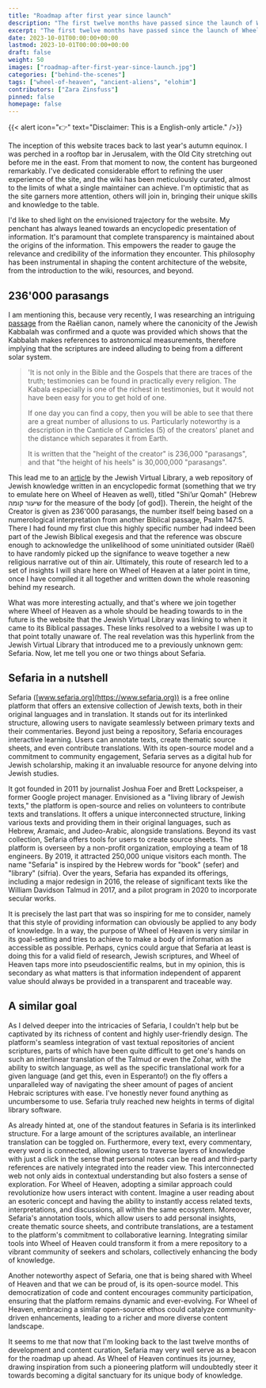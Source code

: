 ```yaml
---
title: "Roadmap after first year since launch"
description: "The first twelve months have passed since the launch of Wheel of Heaven."
excerpt: "The first twelve months have passed since the launch of Wheel of Heaven."
date: 2023-10-01T00:00:00+00:00
lastmod: 2023-10-01T00:00:00+00:00
draft: false
weight: 50
images: ["roadmap-after-first-year-since-launch.jpg"]
categories: ["behind-the-scenes"]
tags: ["wheel-of-heaven", "ancient-aliens", "elohim"]
contributors: ["Zara Zinsfuss"]
pinned: false
homepage: false
---
```


{{< alert icon="👉" text="Disclaimer: This is a English-only article." />}}

The inception of this website traces back to last year's autumn equinox. I was perched in a rooftop bar in Jerusalem, with the Old City stretching out before me in the east. From that moment to now, the content has burgeoned remarkably. I've dedicated considerable effort to refining the user experience of the site, and the wiki has been meticulously curated, almost to the limits of what a single maintainer can achieve. I'm optimistic that as the site garners more attention, others will join in, bringing their unique skills and knowledge to the table.

I'd like to shed light on the envisioned trajectory for the website. My penchant has always leaned towards an encyclopedic presentation of information. It's paramount that complete transparency is maintained about the origins of the information. This empowers the reader to gauge the relevance and credibility of the information they encounter. This philosophy has been instrumental in shaping the content architecture of the website, from the introduction to the wiki, resources, and beyond.

## 236'000 parasangs

I am mentioning this, because very recently, I was researching an intriguing [passage](https://wheelofheaven.github.io/rael-one-the-book-which-tells-the-truth/5-the-end-of-the-world.html) from the Raëlian canon, namely where the canonicity of the Jewish Kabbalah was confirmed and a quote was provided which shows that the Kabbalah makes references to astronomical measurements, therefore implying that the scriptures are indeed alluding to being from a different solar system.

> 'It is not only in the Bible and the Gospels that there are traces of the truth; testimonies can be found in practically every religion. The Kabala especially is one of the richest in testimonies, but it would not have been easy for you to get hold of one.
>
> If one day you can find a copy, then you will be able to see that there are a great number of allusions to us. Particularly noteworthy is a description in the Canticle of Canticles (5) of the creators' planet and the distance which separates it from Earth.
>
> It is written that the "height of the creator" is 236,000 "parasangs", and that "the height of his heels" is 30,000,000 "parasangs".

This lead me to an [article](https://www.jewishvirtuallibrary.org/shi-x0027-ur-komah) by the Jewish Virtual Library, a web repository of Jewish knowledge written in an encyclopedic format (something that we try to emulate here on Wheel of Heaven as well), titled "Shi’ur Qomah" (Hebrew שיעור קומה for the measure of the body [of god]). Therein, the height of the Creator is given as 236'000 parasangs, the number itself being based on a numerological interpretation from another Biblical passage, Psalm 147:5. There I had found my first clue this highly specific number had indeed been part of the Jewish Biblical exegesis and that the reference was obscure enough to acknowledge the unlikelihood of some uninitiated outsider (Raël) to have randomly picked up the signifance to weave together a new religious narrative out of thin air. Ultimately, this route of research led to a set of insights I will share here on Wheel of Heaven at a later point in time, once I have compiled it all together and written down the whole reasoning behind my research.

What was more interesting actually, and that's where we join together where Wheel of Heaven as a whole should be heading towards to in the future is the website that the Jewish Virtual Library was linking to when it came to its Biblical passages. These links resolved to a website I was up to that point totally unaware of. The real revelation was this hyperlink from the Jewish Virtual Library that introduced me to a previously unknown gem: Sefaria. Now, let me tell you one or two things about Sefaria.

## Sefaria in a nutshell

Sefaria ([www.sefaria.org](https://www.sefaria.org)) is a free online platform that offers an extensive collection of Jewish texts, both in their original languages and in translation. It stands out for its interlinked structure, allowing users to navigate seamlessly between primary texts and their commentaries. Beyond just being a repository, Sefaria encourages interactive learning. Users can annotate texts, create thematic source sheets, and even contribute translations. With its open-source model and a commitment to community engagement, Sefaria serves as a digital hub for Jewish scholarship, making it an invaluable resource for anyone delving into Jewish studies.

It got founded in 2011 by journalist Joshua Foer and Brett Lockspeiser, a former Google project manager. Envisioned as a "living library of Jewish texts," the platform is open-source and relies on volunteers to contribute texts and translations. It offers a unique interconnected structure, linking various texts and providing them in their original languages, such as Hebrew, Aramaic, and Judeo-Arabic, alongside translations. Beyond its vast collection, Sefaria offers tools for users to create source sheets. The platform is overseen by a non-profit organization, employing a team of 18 engineers. By 2019, it attracted 250,000 unique visitors each month. The name "Sefaria" is inspired by the Hebrew words for "book" (sefer) and "library" (sifria). Over the years, Sefaria has expanded its offerings, including a major redesign in 2016, the release of significant texts like the William Davidson Talmud in 2017, and a pilot program in 2020 to incorporate secular works.

It is precisely the last part that was so inspiring for me to consider, namely that this style of providing information can obviously be applied to any body of knowledge. In a way, the purpose of Wheel of Heaven is very similar in its goal-setting and tries to achieve to make a body of information as accessible as possible. Perhaps, cynics could argue that Sefaria at least is doing this for a valid field of research, Jewish scriptures, and Wheel of Heaven taps more into pseudoscientific realms, but in my opinion, this is secondary as what matters is that information independent of apparent value should always be provided in a transparent and traceable way.

## A similar goal

As I delved deeper into the intricacies of Sefaria, I couldn't help but be captivated by its richness of content and highly user-friendly design. The platform's seamless integration of vast textual repositories of ancient scriptures, parts of which have been quite difficult to get one's hands on such an interlinear translation of the Talmud or even the Zohar, with the ability to switch language, as well as the specific translational work for a given language (and get this, even in Esperanto!) on the fly offers a unparalleled way of navigating the sheer amount of pages of ancient Hebraic scriptures with ease. I've honestly never found anything as uncumbersome to use. Sefaria truly reached new heights in terms of digital library software.

As already hinted at, one of the standout features in Sefaria is its interlinked structure. For a large amount of the scriptures available, an interlinear translation can be toggled on. Furthermore, every text, every commentary, every word is connected, allowing users to traverse layers of knowledge with just a click in the sense that personal notes can be read and third-party references are natively integrated into the reader view. This interconnected web not only aids in contextual understanding but also fosters a sense of exploration. For Wheel of Heaven, adopting a similar approach could revolutionize how users interact with content. Imagine a user reading about an esoteric concept and having the ability to instantly access related texts, interpretations, and discussions, all within the same ecosystem. Moreover, Sefaria's annotation tools, which allow users to add personal insights, create thematic source sheets, and contribute translations, are a testament to the platform's commitment to collaborative learning. Integrating similar tools into Wheel of Heaven could transform it from a mere repository to a vibrant community of seekers and scholars, collectively enhancing the body of knowledge.

Another noteworthy aspect of Sefaria, one that is being shared with Wheel of Heaven and that we can be proud of, is its open-source model. This democratization of code and content encourages community participation, ensuring that the platform remains dynamic and ever-evolving. For Wheel of Heaven, embracing a similar open-source ethos could catalyze community-driven enhancements, leading to a richer and more diverse content landscape.

It seems to me that now that I'm looking back to the last twelve months of development and content curation, Sefaria may very well serve as a beacon for the roadmap up ahead. As Wheel of Heaven continues its journey, drawing inspiration from such a pioneering platform will undoubtedly steer it towards becoming a digital sanctuary for its unique body of knowledge.
